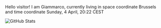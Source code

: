 Hello visitor! I am Giammarco, currently living in space coordinate Brussels and time coordinate Sunday, 4 April, 20:22 CEST

![GitHub Stats](https://github-readme-stats.vercel.app/api?username=grcasanova)
